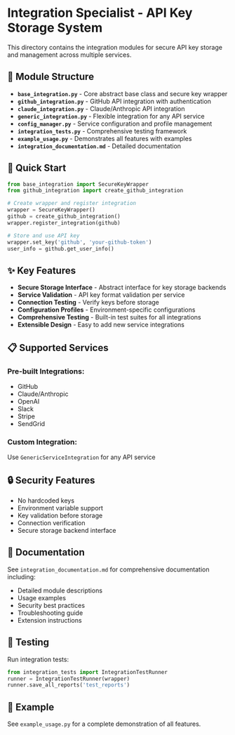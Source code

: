 # Integration Specialist - API Key Storage System

This directory contains the integration modules for secure API key storage and management across multiple services.

## 📁 Module Structure

- **`base_integration.py`** - Core abstract base class and secure key wrapper
- **`github_integration.py`** - GitHub API integration with authentication
- **`claude_integration.py`** - Claude/Anthropic API integration
- **`generic_integration.py`** - Flexible integration for any API service
- **`config_manager.py`** - Service configuration and profile management
- **`integration_tests.py`** - Comprehensive testing framework
- **`example_usage.py`** - Demonstrates all features with examples
- **`integration_documentation.md`** - Detailed documentation

## 🚀 Quick Start

```python
from base_integration import SecureKeyWrapper
from github_integration import create_github_integration

# Create wrapper and register integration
wrapper = SecureKeyWrapper()
github = create_github_integration()
wrapper.register_integration(github)

# Store and use API key
wrapper.set_key('github', 'your-github-token')
user_info = github.get_user_info()
```

## ✨ Key Features

- **Secure Storage Interface** - Abstract interface for key storage backends
- **Service Validation** - API key format validation per service
- **Connection Testing** - Verify keys before storage
- **Configuration Profiles** - Environment-specific configurations
- **Comprehensive Testing** - Built-in test suites for all integrations
- **Extensible Design** - Easy to add new service integrations

## 📋 Supported Services

### Pre-built Integrations:
- GitHub
- Claude/Anthropic
- OpenAI
- Slack
- Stripe
- SendGrid

### Custom Integration:
Use `GenericServiceIntegration` for any API service

## 🔒 Security Features

- No hardcoded keys
- Environment variable support
- Key validation before storage
- Connection verification
- Secure storage backend interface

## 📖 Documentation

See `integration_documentation.md` for comprehensive documentation including:
- Detailed module descriptions
- Usage examples
- Security best practices
- Troubleshooting guide
- Extension instructions

## 🧪 Testing

Run integration tests:

```python
from integration_tests import IntegrationTestRunner
runner = IntegrationTestRunner(wrapper)
runner.save_all_reports('test_reports')
```

## 📝 Example

See `example_usage.py` for a complete demonstration of all features.